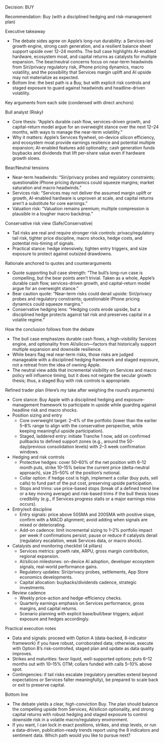 Decision: BUY

Recommendation: Buy (with a disciplined hedging and risk-management plan)

Executive takeaway
- The debate sides agree on Apple’s long-run durability: a Services-led growth engine, strong cash generation, and a resilient balance sheet support upside over 12–24 months. The bull case highlights AI-enabled hardware, ecosystem moat, and capital returns as catalysts for multiple expansion. The bear/neutral concerns focus on near-term headwinds from Siri/privacy regulatory risk, iPhone pricing dynamics, macro volatility, and the possibility that Services margin uplift and AI upside may not materialize as expected.
- Bottom line: the best path is a Buy, but with explicit risk controls and staged exposure to guard against headwinds and headline-driven volatility.

Key arguments from each side (condensed with direct anchors)

Bull analyst (Risky)
- Core thesis: “Apple’s durable cash flow, services-driven growth, and capital-return model argue for an overweight stance over the next 12–24 months, with ways to manage the near-term volatility.”
- Why it matters: Apple’s Services flywheel, on-device silicon efficiency, and ecosystem moat provide earnings resilience and potential multiple expansion; AI-enabled features add optionality; cash generation funds buybacks and dividends that lift per-share value even if hardware growth slows.

Bear/Neutral tensions
- Near-term headwinds: “Siri/privacy probes and regulatory constraints; questionable iPhone pricing dynamics could squeeze margins; market saturation and macro headwinds.”
- Services risk: “Services may not deliver the assumed margin uplift or growth, AI-enabled hardware is unproven at scale, and capital returns aren’t a substitute for core earnings.”
- Valuation risk: “Valuation remains premium; multiple compression is plausible in a tougher macro backdrop.”

Conservative risk view (Safe/Conservative)
- Tail risks are real and require stronger risk controls: privacy/regulatory tail risk, tighter price discipline, macro shocks, hedge costs, and potential mis-timing of signals.
- Practical stance: hedge intensively, tighten entry triggers, and size exposure to protect against outsized drawdowns.

Rationale anchored to quotes and counterarguments
- Quote supporting bull case strength: “The bull’s long-run case is compelling, but the bear points aren’t trivial. Taken as a whole, Apple’s durable cash flow, services-driven growth, and capital-return model argue for an overweight stance.”
- Bear caution quote: “Near-term risks could derail upside: Siri/privacy probes and regulatory constraints; questionable iPhone pricing dynamics could squeeze margins.”
- Conservative hedging lens: “Hedging costs erode upside, but a disciplined hedge protects against tail risk and preserves capital in a volatile regime.”

How the conclusion follows from the debate
- The bull case emphasizes durable cash flows, a high-visibility Services engine, and optionality from AI/silicon—factors that historically support multiple expansion and downside resilience.
- While bears flag real near-term risks, those risks are judged manageable with a disciplined hedging framework and staged exposure, not a retreat from the idea of owning Apple.
- The neutral view adds that incremental visibility on Services and macro policy will influence timing, but it does not negate the secular growth thesis; thus, a staged Buy with risk controls is appropriate.

Refined trader plan (Here’s my take after weighing the round’s arguments)
- Core stance: Buy Apple with a disciplined hedging and exposure-management framework to participate in upside while guarding against headline risk and macro shocks.
- Position sizing and entry
  - Core overweight target: 2–4% of the portfolio (lower than the earlier 5–8% range to align with the conservative perspective, while keeping meaningful upside participation).
  - Staged, laddered entry: initiate Tranche 1 now, add on confirmed pullbacks to defined support zones (e.g., around the 50-day/previous consolidation levels) with 2–3 week confirmation windows.
- Hedging and risk controls
  - Protective hedges: cover 50–60% of the net position with 6–12 month puts, strike 10–15% below the current price (delta-neutral approach), size 25–50% of the position’s notional.
  - Collar option: if hedge cost is high, implement a collar (buy puts, sell calls) to fund part of the put cost, preserving upside participation.
  - Stops and trims: use price-based stops (break of a defined trend line or a key moving average) and risk-based trims if the bull thesis loses credibility (e.g., if Services progress stalls or a major earnings miss occurs).
- Entry/exit discipline
  - Entry signals: price above 50SMA and 200SMA with positive slope, confirm with a MACD alignment; avoid adding when signals are mixed or deteriorating.
  - Add-on cadence: limit incremental sizing to 1–2% portfolio impact per week if confirmations persist; pause or reduce if catalysts derail (regulatory escalation, weak Services data, or macro shock).
- Catalysts and monitoring checklist (4 pillars)
  - Services metrics: growth rate, ARPU, gross margin contribution, regional expansion.
  - AI/silicon milestones: on-device AI adoption, developer ecosystem signals, real-world performance gains.
  - Regulatory updates: Siri/privacy probes, settlements, App Store economics developments.
  - Capital allocation: buybacks/dividends cadence, strategic investments.
- Review cadence
  - Weekly price-action and hedge-efficiency checks.
  - Quarterly earnings emphasis on Services performance, gross margins, and capital returns.
  - Scenario planning with explicit base/bull/bear triggers; adjust exposure and hedges accordingly.

Practical execution notes
- Data and signals: proceed with Option A (data-backed, 8-indicator framework) if you have robust, corroborated data; otherwise, execute with Option B’s risk-controlled, staged plan and update as data quality improves.
- Strikes and maturities: favor liquid, well-supported options; puts 6–12 months out with 10–15% OTM; collars funded with calls 5–10% above spot.
- Contingencies: if tail risks escalate (regulatory penalties extend beyond expectations or Services falter meaningfully), be prepared to scale back or exit to preserve capital.

Bottom line
- The debate yields a clear, high-conviction Buy. The plan should balance the compelling upside from Services, AI/silicon optionality, and strong capital returns with robust hedging and staged exposure to control downside risk in a volatile macro/regulatory environment.
- If you want, I can lock in exact positions, strikes, and stop levels, or run a data-driven, publication-ready trends report using the 8 indicators and sentiment data. Which path would you like to pursue next?